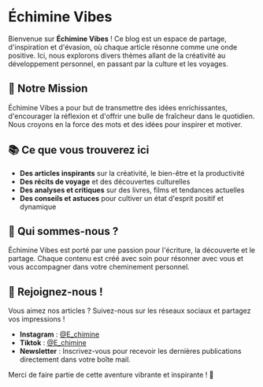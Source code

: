 # Échimine Vibes

Bienvenue sur **Échimine Vibes** ! Ce blog est un espace de partage, d'inspiration et d'évasion, où chaque article résonne comme une onde positive. Ici, nous explorons divers thèmes allant de la créativité au développement personnel, en passant par la culture et les voyages.

## 🌟 Notre Mission
Échimine Vibes a pour but de transmettre des idées enrichissantes, d'encourager la réflexion et d'offrir une bulle de fraîcheur dans le quotidien. Nous croyons en la force des mots et des idées pour inspirer et motiver.

## 📚 Ce que vous trouverez ici
- **Des articles inspirants** sur la créativité, le bien-être et la productivité
- **Des récits de voyage** et des découvertes culturelles
- **Des analyses et critiques** sur des livres, films et tendances actuelles
- **Des conseils et astuces** pour cultiver un état d'esprit positif et dynamique

## 🌟 Qui sommes-nous ?
Échimine Vibes est porté par une passion pour l'écriture, la découverte et le partage. Chaque contenu est créé avec soin pour résonner avec vous et vous accompagner dans votre cheminement personnel.

## 📢 Rejoignez-nous !
Vous aimez nos articles ? Suivez-nous sur les réseaux sociaux et partagez vos impressions !

- **Instagram** : [@E_chimine](#)
- **Tiktok** : [@E_chimine](#)
- **Newsletter** : Inscrivez-vous pour recevoir les dernières publications directement dans votre boîte mail.

Merci de faire partie de cette aventure vibrante et inspirante ! 🌟

